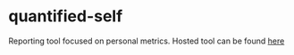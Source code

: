 # quantified-self
Reporting tool focused on personal metrics. Hosted tool can be found [here](http://quantified-self.smallworldanalytics.com/)
